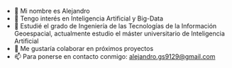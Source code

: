 - 👋 Mi nombre es Alejandro
- 👀 Tengo interés en Inteligencia Artificial y Big-Data
- 🌱 Estudié el grado de Ingeniería de las Tecnologías de la Información Geoespacial, actualmente estudio el máster universitario de Inteligencia Artificial
- 💞️ Me gustaría colaborar en próximos proyectos
- 📫 Para ponerse en contacto conmigo: alejandro.gs9129@gmail.com

<!---
Gomezzz299/Gomezzz299 is a ✨ special ✨ repository because its `README.md` (this file) appears on your GitHub profile.
You can click the Preview link to take a look at your changes.
--->

